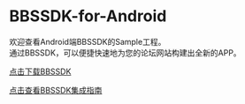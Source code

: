 # BBSSDK-for-Android
欢迎查看Android端BBSSDK的Sample工程。  
通过BBSSDK，可以便捷快速地为您的论坛网站构建出全新的APP。     

[点击下载BBSSDK](http://www.mob.com/downloadDetail/BBSSDK/android)  

[点击查看BBSSDK集成指南](http://wiki.mob.com/快速集成/)



